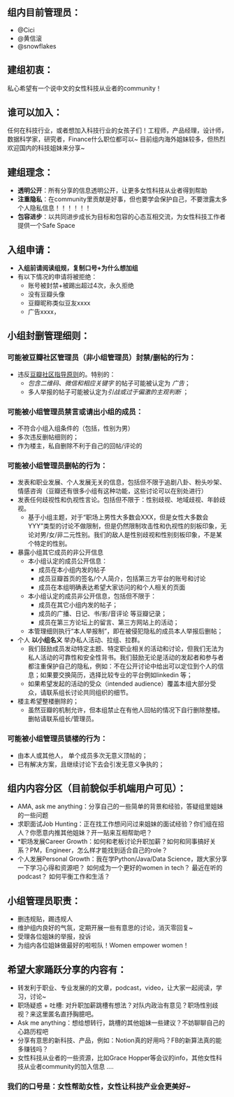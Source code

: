 ## 组内目前管理员：

- @Cici
- @黄信滚
- @snowflakes

## 建组初衷：
私心希望有一个说中文的女性科技从业者的community！
## 谁可以加入：
任何在科技行业，或者想加入科技行业的女孩子们！工程师，产品经理，设计师，数据科学家，研究者，Finance什么职位都可以~
目前组内海外姐妹较多，但热烈欢迎国内的科技姐妹来分享~
## 建组理念：
- **透明公开**：所有分享的信息透明公开，让更多女性科技从业者得到帮助
- **注重隐私**：在community里贡献是好事，但也要学会保护自己，不要泄露太多个人隐私信息！！！！！！
- **包容进步**：以共同进步成长为目标和包容的心态互相交流，为女性科技工作者提供一个Safe Space
## 入组申请：
- **入组前请阅读组规，复制口号+为什么想加组**
- 有以下情况的申请将被拒绝：
  - 账号被封禁+被踢出超过4次，永久拒绝
  - 没有豆瓣头像
  - 豆瓣昵称类似豆友xxxx
  - 广告xxxx，
  
## 小组封删管理细则：
### 可能被豆瓣社区管理员（非小组管理员）封禁/删帖的行为：
- 违反[豆瓣社区指导原则](https://www.douban.com/about/guideline)的。特别的：
  - *包含二维码、微信和相应关键字* 的帖子可能被认定为 *广告*；
  - 多人举报的帖子可能被认定为*引战或过于偏激的主观判断* ；
### 可能被小组管理员禁言或请出小组的成员：
  - 不符合小组入组条件的（包括，性别为男）
  - 多次违反删帖细则的；
  - 作为楼主，私自删除不利于自己的回帖/评论的
### 可能被小组管理员删帖的行为：
  - 发表和职业发展、个人发展无关的信息，包括但不限于追剧八卦、粉头吵架、情感咨询（豆瓣还有很多小组有这种功能，这些讨论可以在别处进行）
  - 发表任何歧视性和仇视性言论。包括但不限于：性别歧视、地域歧视、年龄歧视。
    - 基于小组主题，对于“职场上男性大多数会XXX，但是女性大多数会YYY”类型的讨论不做限制，但是仍然限制攻击性和仇视性的刻板印象，无论对男/女/非二元性别。我们的敌人是性别歧视和性别刻板印象，不是某个特定的性别。
  - 暴露小组其它成员的非公开信息
    - 本小组认定的成员公开信息：
      - 成员在本小组内发的帖子
      - 成员豆瓣首页的签名/个人简介，包括第三方平台的账号和讨论
      - 成员在本组明确表达希望大家访问的和个人相关的页面
    - 本小组认定的成员非公开信息，包括但不限于：
      - 成员在其它小组内发的帖子；
      - 成员的广播、日记、书/影/音评论 等豆瓣记录；
      - 成员在第三方论坛上的留言、第三方网站上的活动；
    - 本管理细则执行“本人举报制”，即在被侵犯隐私的成员本人举报后删帖；
  - 个人 **以小组名义** 举办私人活动、拉组、拉群。
    - 我们鼓励成员发动特定主题、特定职业相关的活动和讨论，但我们无法为私人活动的可靠性和安全性背书。我们鼓励无论是活动的发起者和参与者都注重保护自己的隐私，例如：不在公开讨论中给出可以定位到个人的信息；如果要交换简历，选择比较专业的平台例如linkedin 等；
    - 如果希望发起的活动的受众（intended audience）覆盖本组大部分受众，请联系组长讨论共同组织的细节。
  - 楼主希望整楼删除的；
    - 虽然豆瓣的机制允许，但本组禁止在有他人回帖的情况下自行删除整楼。删帖请联系组长/管理员。

### 可能被小组管理员锁楼的行为：
 - 由本人或其他人， 单个成员多次无意义顶帖的；
 - 已有解决方案，且继续讨论下去会引发无意义争执的；

## 组内内容分区（目前貌似手机端用户可见）：
- AMA, ask me anything：分享自己的一些简单的背景和经验，答疑组里姐妹的一些问题
- 求职面试Job Hunting：正在找工作想问问过来姐妹的面试经验？你们组在招人？你愿意内推其他姐妹？开一贴来互相帮助吧？
- *职场发展Career Growth：如何和老板讨论升职加薪？如何和同事搞好关系？PM，Engineer，怎么样才能找到适合自己的role？
- 个人发展Personal Growth：我在学Python/Java/Data Science，跟大家分享一下学习心得和资源吧？
  如何成为一个更好的women in tech？
  最近在听的podcast？
  如何平衡工作和生活？

## 小组管理员职责：
- 删违规贴，踢违规人
- 维护组内良好的气氛，定期开展一些有意思的讨论，消灭零回复~
- 受理各位姐妹的举报，投诉
- 为组内各位姐妹做最好的啦啦队！Women empower women！
## 希望大家踊跃分享的内容有：
- 转发利于职业、专业发展的的文章，podcast，video，让大家一起阅读，学习，讨论~
- 职场疑惑 + 吐槽: 对升职加薪跳槽有想法？对队内政治有意见？职场性别歧视？来这里匿名直抒胸臆吧。
- Ask me anything：想给想转行，跳槽的其他姐妹一些建议？不妨聊聊自己的心路历程吧
- 分享有意思的新科技、产品，例如：Notion真的好用吗？FB的新算法真的能多赚钱吗？
- 女性科技从业者的一些资源，比如Grace Hopper等会议的info，其他女性科技从业者community的加入信息
....

### **我们的口号是：女性帮助女性，女性让科技产业会更美好~**
